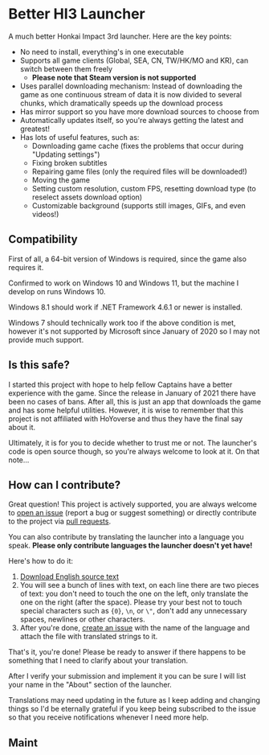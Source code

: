 # Better HI3 Launcher
A much better Honkai Impact 3rd launcher. Here are the key points:
* No need to install, everything's in one executable
* Supports all game clients (Global, SEA, CN, TW/HK/MO and KR), can switch between them freely
  * **Please note that Steam version is not supported**
* Uses parallel downloading mechanism: Instead of downloading the game as one continuous stream of data it is now divided to several chunks, which dramatically speeds up the download process
* Has mirror support so you have more download sources to choose from
* Automatically updates itself, so you're always getting the latest and greatest!
* Has lots of useful features, such as:
  * Downloading game cache (fixes the problems that occur during "Updating settings")
  * Fixing broken subtitles
  * Repairing game files (only the required files will be downloaded!)
  * Moving the game
  * Setting custom resolution, custom FPS, resetting download type (to reselect assets download option)
  * Customizable background (supports still images, GIFs, and even videos!)

## Compatibility
First of all, a 64-bit version of Windows is required, since the game also requires it.

Confirmed to work on Windows 10 and Windows 11, but the machine I develop on runs Windows 10.

Windows 8.1 should work if .NET Framework 4.6.1 or newer is installed.

Windows 7 should technically work too if the above condition is met, however it's not supported by Microsoft since January of 2020 so I may not provide much support.

## Is this safe?
I started this project with hope to help fellow Captains have a better experience with the game. Since the release in January of 2021 there have been no cases of bans.
After all, this is just an app that downloads the game and has some helpful utilities. However, it is wise to remember that this project is not affiliated with HoYoverse and thus they have the final say about it.

Ultimately, it is for you to decide whether to trust me or not. The launcher's code is open source though, so you're always welcome to look at it. On that note...

## How can I contribute? 
Great question! This project is actively supported, you are always welcome to [open an issue](https://github.com/BuIlDaLiBlE/BetterHI3Launcher/issues/new/choose) (report a bug or suggest something) or directly contribute to the project via [pull requests](https://github.com/BuIlDaLiBlE/BetterHI3Launcher/pulls).

You can also contribute by translating the launcher into a language you speak. **Please only contribute languages the launcher doesn't yet have!**

Here's how to do it:
1. [Download English source text](https://bpnet.host/bh3?launcher_translations=get_contents_en)
2. You will see a bunch of lines with text, on each line there are two pieces of text: you don't need to touch the one on the left, only translate the one on the right (after the space). Please try your best not to touch special characters such as `{0}`, `\n`, or `\"`, don't add any unnecessary spaces, newlines or other characters.
3. After you're done, [create an issue](https://github.com/BuIlDaLiBlE/BetterHI3Launcher/issues/new?assignees=BuIlDaLiBlE&labels=language+contribution&template=language_contribution.md&title=Language+contribution+%5BNAME+OF+THE+LANGUAGE+HERE%5D) with the name of the language and attach the file with translated strings to it.

That's it, you're done! Please be ready to answer if there happens to be something that I need to clarify about your translation.

After I verify your submission and implement it you can be sure I will list your name in the "About" section of the launcher.

Translations may need updating in the future as I keep adding and changing things so I'd be eternally grateful if you keep being subscribed to the issue so that you receive notifications whenever I need more help.

## Maint
